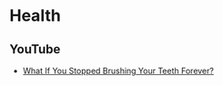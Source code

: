 # Health

## YouTube
* [What If You Stopped Brushing Your Teeth Forever?](https://www.youtube.com/watch?v=lqriCSSsMiA)
